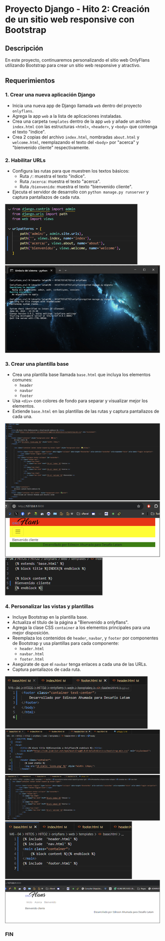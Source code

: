 # Proyecto Django - Hito 2: Creación de un sitio web responsive con Bootstrap

## Descripción

En este proyecto, continuaremos personalizando el sitio web OnlyFlans utilizando Bootstrap para crear un sitio web responsive y atractivo.

## Requerimientos

### 1. Crear una nueva aplicación Django
- Inicia una nueva app de Django llamada `web` dentro del proyecto `onlyflans`.
- Agrega la app `web` a la lista de aplicaciones instaladas.
- Crea una carpeta `templates` dentro de la app `web` y añade un archivo `index.html` con las estructuras `<html>`, `<header>`, y `<body>` que contenga el texto "índice".
- Crea 2 copias del archivo `index.html`, nombradas `about.html` y `welcome.html`, reemplazando el texto del `<body>` por "acerca" y "bienvenido cliente" respectivamente.

### 2. Habilitar URLs
- Configura las rutas para que muestren los textos básicos:
  - Ruta `/`: muestra el texto "índice".
  - Ruta `/acerca`: muestra el texto "acerca".
  - Ruta `/bienvenido`: muestra el texto "bienvenido cliente".
- Ejecuta el servidor de desarrollo con `python manage.py runserver` y captura pantallazos de cada ruta.

![PASO1](IMAGENES/Snap%202024-06-05%20at%2018.52.33.png)
![PASO2](IMAGENES/Snap%202024-06-05%20at%2018.35.43.png)

### 3. Crear una plantilla base
- Crea una plantilla base llamada `base.html` que incluya los elementos comunes:
  - `header`
  - `navbar`
  - `footer`
- Usa `<div>` con colores de fondo para separar y visualizar mejor los elementos.
- Extiende `base.html` en las plantillas de las rutas y captura pantallazos de cada una.

![PASO3](IMAGENES/Snap%202024-06-05%20at%2018.50.54.png)
![PASO4](IMAGENES/Snap%202024-06-05%20at%2018.51.31.png)
![PASO5](IMAGENES/Snap%202024-06-05%20at%2018.53.23.png)

### 4. Personalizar las vistas y plantillas
- Incluye Bootstrap en la plantilla base.
- Actualiza el título de la página a "Bienvenido a onlyflans".
- Agrega la clase CSS `container` a los elementos principales para una mejor disposición.
- Reemplaza los contenidos de `header`, `navbar`, y `footer` por componentes de Bootstrap y usa plantillas para cada componente:
  - `header.html`
  - `navbar.html`
  - `footer.html`
- Asegúrate de que el `navbar` tenga enlaces a cada una de las URLs.
- Captura pantallazos de cada ruta.

![PASO6](IMAGENES/Snap%202024-06-05%20at%2019.03.55.png)
![PASO7](IMAGENES/Snap%202024-06-05%20at%2019.04.10.png)
![PASO8](IMAGENES/Snap%202024-06-05%20at%2019.04.20.png)
![PASO9](IMAGENES/Snap%202024-06-05%20at%2019.04.34.png)
![PASO10](IMAGENES/Snap%202024-06-05%20at%2019.05.07.png)

### FIN
